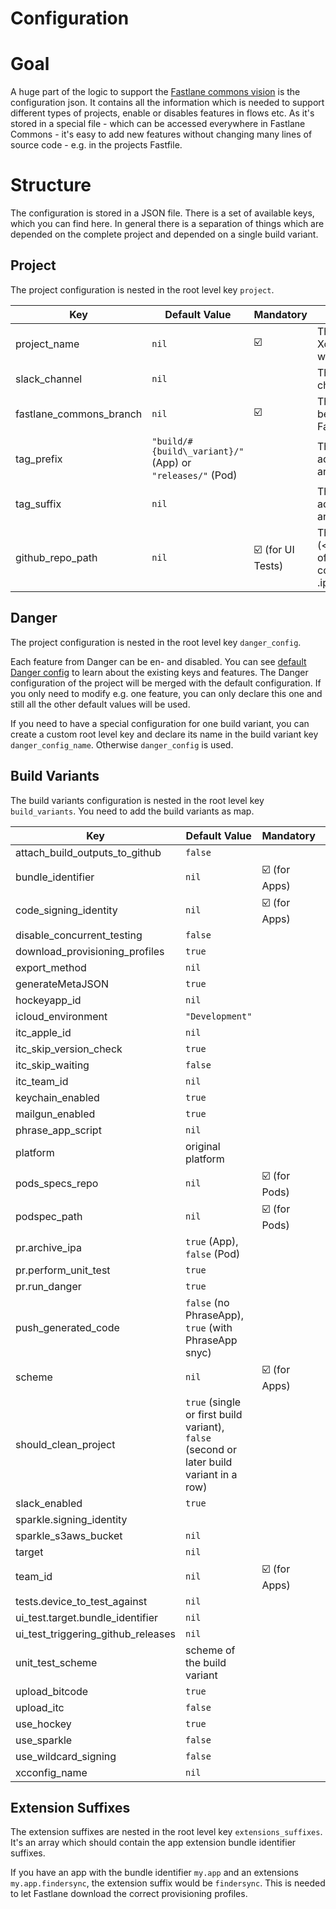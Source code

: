 # Configuration

# Goal

A huge part of the logic to support the [Fastlane commons vision](../README.md#Goal) is the configuration json. It contains all the information which is needed to support different types of projects, enable or disables features in flows etc. As it's stored in a special file - which can be accessed everywhere in Fastlane Commons - it's easy to add new features without changing many lines of source code - e.g. in the projects Fastfile.

# Structure

The configuration is stored in a JSON file. There is a set of available keys, which you can find here. In general there is a separation of things which are depended on the complete project and depended on a single build variant.

## Project

The project configuration is nested in the root level key `project`.

|Key|Default Value|Mandatory|Description|
|---|---|---|---|
|project\_name|`nil`|☑️|The name of the Xcode project and / or workspace files|
|slack\_channel|`nil`||The name of the Slack channel (without `#`)|
|fastlane\_commons\_branch|`nil`|☑️|The branch which will be used to download Fastlane Commons|
|tag\_prefix|`"build/#{build\_variant}/"` (App) or `"releases/"` (Pod)||The prefix which is added to the Git tag of an app or Pod release|
|tag\_suffix|`nil`||The suffix which is added to the Git tag of an app or Pod release|
|github\_repo\_path|`nil`|☑️ (for UI Tests)| The GitHub repo path (<organisation/user>/<repo name>) of the project which contains the .app and .ipa to test against|

## Danger

The project configuration is nested in the root level key `danger_config`.

Each feature from Danger can be en- and disabled. You can see [default Danger config](../danger/danger_defaults.json) to learn about the existing keys and features. The Danger configuration of the project will be merged with the default configuration. If you only need to modify e.g. one feature, you can only declare this one and still all the other default values will be used.

If you need to have a special configuration for one build variant, you can create a custom root level key and declare its name in the build variant key `danger_config_name`. Otherwise `danger_config` is used.

## Build Variants

The build variants configuration is nested in the root level key `build_variants`. You need to add the build variants as map.

|Key|Default Value|Mandatory|Description|
|---|---|---|---|
|attach\_build\_outputs\_to\_github|`false`|||
|bundle\_identifier|`nil`|☑️ (for Apps)||
|code\_signing\_identity| `nil` |☑️ (for Apps)||
|disable\_concurrent\_testing|`false`|||
|download\_provisioning\_profiles|`true`|||
|export\_method|`nil`|||
|generateMetaJSON|`true`|||
|hockeyapp\_id|`nil`|||
|icloud\_environment|`"Development"`|||
|itc\_apple\_id|`nil`|||
|itc\_skip\_version\_check|`true`|||
|itc\_skip\_waiting|`false`|||
|itc\_team\_id|`nil`|||
|keychain\_enabled|`true`|||
|mailgun\_enabled|`true`|||
|phrase\_app\_script|`nil`|||
|platform|original platform|||
|pods\_specs\_repo|`nil`|☑️ (for Pods)||
|podspec\_path|`nil`|☑️ (for Pods)||
|pr.archive\_ipa|`true` (App), `false` (Pod)|||
|pr.perform\_unit\_test|`true`|||
|pr.run\_danger|`true`|||
|push\_generated\_code|`false` (no PhraseApp), `true` (with PhraseApp snyc)|||
|scheme|`nil`|☑️ (for Apps)||
|should\_clean\_project|`true` (single or first build variant), `false` (second or later build variant in a row)|||
|slack\_enabled|`true`|||
|sparkle.signing\_identity||||
|sparkle\_s3aws\_bucket|`nil`|||
|target|`nil`|||
|team\_id|`nil`|☑️ (for Apps)||
|tests.device\_to\_test\_against|`nil`|||
|ui\_test.target.bundle\_identifier|`nil`|||
|ui\_test\_triggering\_github\_releases|`nil`|||
|unit\_test\_scheme|scheme of the build variant|||
|upload\_bitcode|`true`|||
|upload\_itc|`false`|||
|use\_hockey|`true`|||
|use\_sparkle|`false`|||
|use\_wildcard\_signing|`false`|||
|xcconfig\_name|`nil`|||

## Extension Suffixes

The extension suffixes are nested in the root level key `extensions_suffixes`. It's an array which should contain the app extension bundle identifier suffixes.

If you have an app with the bundle identifier `my.app` and an extensions `my.app.findersync`, the extension suffix would be `findersync`. This is needed to let Fastlane download the correct provisioning profiles.



